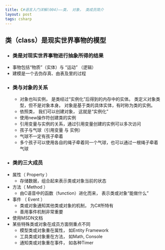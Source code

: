 ```yaml
---
title: C#语言入门详解(004)——类， 对象， 类成员简介
layout: post
tags: csharp
---
```


## 类（class）是现实世界事物的模型
* ### 类是对现实世界事物进行抽象所得的结果
 * 事物包括“物质”（实体）与 “运动” （逻辑）
 * 建模是一个去伪存真、由表及里的过程
* ### 类与对象的关系
  * 对象也叫实例， 是类经过“实例化”后得到的内存中的实体。 类定义对象类型，但不是对象本身。 对象是基于类的具体实体，有时称为类的实例。 
  * 依照类， 我们可以创建对象， 这就是“实例化”
  * 使用new操作符创建类的实例
  * 引用变量与实例的关系，通过引用变量创建的实例可以多次访问
   *   孩子与气球（引用变量 与 实例）
   *  气球不一定有孩子牵着
   *  多个孩子可以使用各自的绳子牵着同一个气球，也可以通过一根绳子牵着气球
* ### 类的三大成员
 * 属性（ Property ）
   * 存储数据，组合起来表示类或对象当前的状态 
 * 方法（ Method ）
   * 由C语音中的函数（function）进化而来， 表示类或对象“能做什么” 
 * 事件 （ Event ）
   * 类或对象通知其他类或对象的机制， 为C#所特有
   * 善用事件机制非常重要 
 * 使用MSDN文档
 * 某些特殊类或对象在成员方面侧重点不同
    * 模型类或对象重在属性， 如Entity Framework
    * 工具类或对象重在方法， 如Math, Console
    * 通知类或对象重在事件， 如各种Timer